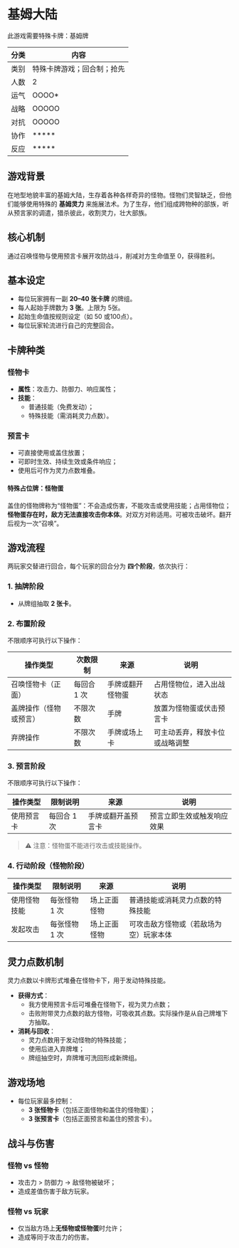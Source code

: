# 基姆大陆

此游戏需要特殊卡牌：基姆牌

| 分类 | 内容            |
| -- | ------------- |
| 类别 | 特殊卡牌游戏；回合制；抢先 |
| 人数 | 2             |
| 运气 | OOOO\*        |
| 战略 | OOOOO         |
| 对抗 | OOOOO         |
| 协作 | \*\*\*\*\*    |
| 反应 | \*\*\*\*\*    |

## 游戏背景

在地型地貌丰富的基姆大陆，生存着各种各样奇异的怪物。怪物们灵智缺乏，但他们能够使用特殊的 **基姆灵力** 来施展法术。为了生存，他们组成跨物种的部族，听从预言家的调遣，猎杀彼此，收割灵力，壮大部族。

## 核心机制

通过召唤怪物与使用预言卡展开攻防战斗，削减对方生命值至 0，获得胜利。

## 基本设定

- 每位玩家拥有一副 **20–40 张卡牌** 的牌组。
- 每人起始手牌数为 **3 张**。上限为 5张。
- 起始生命值按规则设定（如 50 或100点）。
- 每位玩家轮流进行自己的完整回合。

## 卡牌种类

### 怪物卡

- **属性**：攻击力、防御力、响应属性；
- **技能**：
  - 普通技能（免费发动）；
  - 特殊技能（需消耗灵力点数）。

### 预言卡

- 可直接使用或盖住放置；
- 可即时生效、持续生效或条件响应；
- 使用后可作为灵力点数堆叠。

#### 特殊占位牌：怪物蛋

盖住的怪物牌称为“怪物蛋”：不会造成伤害，不能攻击或使用技能；占用怪物位；**怪物蛋存在时，敌方无法直接攻击你本体**。对双方对称适用。可被攻击破坏。翻开后视为一次“召唤”。


## 游戏流程

两玩家交替进行回合，每个玩家的回合分为 **四个阶段**，依次执行：

### 1. 抽牌阶段

- 从牌组抽取 **2 张卡**。

### 2. 布置阶段

不限顺序可执行以下操作：

| 操作类型        | 次数限制    | 来源       | 说明              |
| ----------- | ------- | -------- | --------------- |
| 召唤怪物卡（正面）   | 每回合 1 次 | 手牌或翻开怪物蛋 | 占用怪物位，进入出战状态    |
| 盖牌操作（怪物或预言） | 不限次数    | 手牌       | 放置为怪物蛋或伏击预言卡    
| 弃牌操作        | 不限次数    | 手牌或场上卡   | 可主动丢弃，释放卡位或战略调整 |

### 3. 预言阶段

不限顺序可执行以下操作：

| 操作类型   | 限制说明     | 来源                  | 说明                  |
| ------ | -------- | ------------------- | ------------------- |
| 使用预言卡  | 每回合 1 次  | 手牌或翻开盖预言卡           | 预言立即生效或触发响应效果       |

> ⚠️ 注意：怪物蛋不能进行攻击或技能操作。

### 4. 行动阶段（怪物阶段）
| 操作类型   | 限制说明     | 来源                  | 说明                  |
| ------ | -------- | ------------------- | ------------------- |
| 使用怪物技能 | 每张怪物 1 次 | 场上正面怪物              | 普通技能或消耗灵力点数的特殊技能    |
| 发起攻击   | 每张怪物 1 次 | 场上正面怪物              | 可攻击敌方怪物或（若敌场为空）玩家本体 |



## 灵力点数机制

灵力点数以卡牌形式堆叠在怪物卡下，用于发动特殊技能。

- **获得方式**：
  - 我方使用预言卡后可堆叠在怪物下，视为灵力点数；
  - 击败附带灵力点数的敌方怪物，可吸收其点数。实际操作是从自己牌堆下方抽取。
- **消耗与回收**：
  - 灵力点数用于发动怪物的特殊技能；
  - 使用后进入弃牌堆；
  - 牌组抽空时，弃牌堆可洗回形成新牌组。

## 游戏场地

- 每位玩家最多控制：
  - **3 张怪物卡**（包括正面怪物和盖住的怪物蛋）；
  - **3 张预言卡**（包括正面预言和盖住的预言卡）。

## 战斗与伤害

### 怪物 vs 怪物

- 攻击力 > 防御力 → 敌怪物被破坏；
- 造成差值伤害于敌方玩家。

### 怪物 vs 玩家

- 仅当敌方场上**无怪物或怪物蛋**时允许；
- 造成等同于攻击力的伤害。

